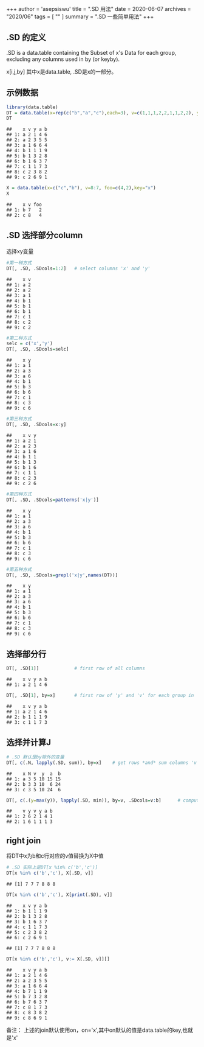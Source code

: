 +++
author = 'asepsiswu'
title = ".SD 用法"
date = 2020-06-07
archives = "2020/06" 
tags = [ "" ]
summary = ".SD 一些简单用法"
+++

## .SD 的定义
.SD is a data.table containing the Subset of x's Data for each group, excluding any columns used in by (or keyby).

x[i,j,by] 其中x是data.table, .SD是x的一部分。

## 示例数据

```r
library(data.table)
DT = data.table(x=rep(c("b","a","c"),each=3), v=c(1,1,1,2,2,1,1,2,2), y=c(1,3,6), a=1:9, b=9:1,key ='x')
DT
```

```
##    x v y a b
## 1: a 2 1 4 6
## 2: a 2 3 5 5
## 3: a 1 6 6 4
## 4: b 1 1 1 9
## 5: b 1 3 2 8
## 6: b 1 6 3 7
## 7: c 1 1 7 3
## 8: c 2 3 8 2
## 9: c 2 6 9 1
```

```r
X = data.table(x=c("c","b"), v=8:7, foo=c(4,2),key="x")
X
```

```
##    x v foo
## 1: b 7   2
## 2: c 8   4
```
## .SD 选择部分column
选择xy变量

```r
#第一种方式
DT[, .SD, .SDcols=1:2]   # select columns 'x' and 'y'
```

```
##    x v
## 1: a 2
## 2: a 2
## 3: a 1
## 4: b 1
## 5: b 1
## 6: b 1
## 7: c 1
## 8: c 2
## 9: c 2
```

```r
#第二种方式
selc = c('x','y')
DT[, .SD, .SDcols=selc]  
```

```
##    x y
## 1: a 1
## 2: a 3
## 3: a 6
## 4: b 1
## 5: b 3
## 6: b 6
## 7: c 1
## 8: c 3
## 9: c 6
```

```r
#第三种方式
DT[, .SD, .SDcols=x:y]   
```

```
##    x v y
## 1: a 2 1
## 2: a 2 3
## 3: a 1 6
## 4: b 1 1
## 5: b 1 3
## 6: b 1 6
## 7: c 1 1
## 8: c 2 3
## 9: c 2 6
```

```r
#第四种方式
DT[, .SD, .SDcols=patterns('x|y')]                 
```

```
##    x y
## 1: a 1
## 2: a 3
## 3: a 6
## 4: b 1
## 5: b 3
## 6: b 6
## 7: c 1
## 8: c 3
## 9: c 6
```

```r
#第五种方式
DT[, .SD, .SDcols=grepl('x|y',names(DT))]         
```

```
##    x y
## 1: a 1
## 2: a 3
## 3: a 6
## 4: b 1
## 5: b 3
## 6: b 6
## 7: c 1
## 8: c 3
## 9: c 6
```

## 选择部分行

```r
DT[, .SD[1]]             # first row of all columns
```

```
##    x v y a b
## 1: a 2 1 4 6
```

```r
DT[, .SD[1], by=x]       # first row of 'y' and 'v' for each group in 'x'
```

```
##    x v y a b
## 1: a 2 1 4 6
## 2: b 1 1 1 9
## 3: c 1 1 7 3
```

## 选择并计算J


```r
# .SD 默认是by除外的变量
DT[, c(.N, lapply(.SD, sum)), by=x]    # get rows *and* sum columns 'v' and 'y' by group
```

```
##    x N v  y  a  b
## 1: a 3 5 10 15 15
## 2: b 3 3 10  6 24
## 3: c 3 5 10 24  6
```

```r
DT[, c(.(y=max(y)), lapply(.SD, min)), by=v, .SDcols=v:b]      # compute 'j' for each 'v'
```

```
##    v y v y a b
## 1: 2 6 2 1 4 1
## 2: 1 6 1 1 1 3
```

## right join
将DT中x为b和c行对应的v值替换为X中值

```r
# .SD 实际上是DT[x %in% c('b','c')]
DT[x %in% c('b','c'), X[.SD, v]]
```

```
## [1] 7 7 7 8 8 8
```

```r
DT[x %in% c('b','c'), X[print(.SD), v]]
```

```
##    x v y a b
## 1: b 1 1 1 9
## 2: b 1 3 2 8
## 3: b 1 6 3 7
## 4: c 1 1 7 3
## 5: c 2 3 8 2
## 6: c 2 6 9 1
```

```
## [1] 7 7 7 8 8 8
```

```r
DT[x %in% c('b','c'), v:= X[.SD, v]][] 
```

```
##    x v y a b
## 1: a 2 1 4 6
## 2: a 2 3 5 5
## 3: a 1 6 6 4
## 4: b 7 1 1 9
## 5: b 7 3 2 8
## 6: b 7 6 3 7
## 7: c 8 1 7 3
## 8: c 8 3 8 2
## 9: c 8 6 9 1
```
备注： 上述的join默认使用on，on='x',其中on默认的值是data.table的key,也就是'x'


